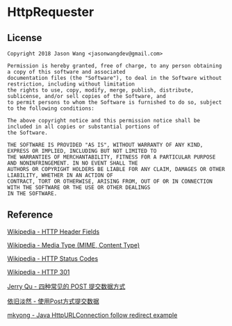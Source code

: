 # HttpRequester

## License

    Copyright 2018 Jason Wang <jasonwangdev@gmail.com>

    Permission is hereby granted, free of charge, to any person obtaining a copy of this software and associated 
    documentation files (the "Software"), to deal in the Software without restriction, including without limitation 
    the rights to use, copy, modify, merge, publish, distribute, sublicense, and/or sell copies of the Software, and
    to permit persons to whom the Software is furnished to do so, subject to the following conditions:

    The above copyright notice and this permission notice shall be included in all copies or substantial portions of 
    the Software.

    THE SOFTWARE IS PROVIDED "AS IS", WITHOUT WARRANTY OF ANY KIND, EXPRESS OR IMPLIED, INCLUDING BUT NOT LIMITED TO 
    THE WARRANTIES OF MERCHANTABILITY, FITNESS FOR A PARTICULAR PURPOSE AND NONINFRINGEMENT. IN NO EVENT SHALL THE 
    AUTHORS OR COPYRIGHT HOLDERS BE LIABLE FOR ANY CLAIM, DAMAGES OR OTHER LIABILITY, WHETHER IN AN ACTION OF 
    CONTRACT, TORT OR OTHERWISE, ARISING FROM, OUT OF OR IN CONNECTION WITH THE SOFTWARE OR THE USE OR OTHER DEALINGS 
    IN THE SOFTWARE.

## Reference
[Wikipedia - HTTP Header Fields](https://en.wikipedia.org/wiki/List_of_HTTP_header_fields)

[Wikipedia - Media Type (MIME, Content Type)](https://en.wikipedia.org/wiki/Media_type)

[Wikipedia - HTTP Status Codes](https://en.wikipedia.org/wiki/List_of_HTTP_status_codes)

[Wikipedia - HTTP 301](https://en.wikipedia.org/wiki/HTTP_301)

[Jerry Qu - 四种常见的 POST 提交数据方式](https://imququ.com/post/four-ways-to-post-data-in-http.html)

[依旧淡然 - 使用Post方式提交数据](https://www.cnblogs.com/menlsh/archive/2013/05/22/3091983.html)

[mkyong - Java HttpURLConnection follow redirect example](https://www.mkyong.com/java/java-httpurlconnection-follow-redirect-example/)
